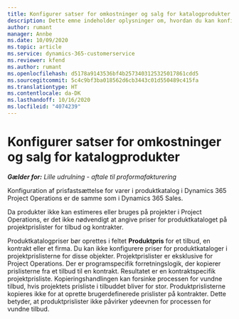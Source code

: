 ```yaml
---
title: Konfigurer satser for omkostninger og salg for katalogprodukter
description: Dette emne indeholder oplysninger om, hvordan du kan konfigurere satser for omkostninger og salg for varer i et produktkatalog.
author: rumant
manager: Annbe
ms.date: 10/09/2020
ms.topic: article
ms.service: dynamics-365-customerservice
ms.reviewer: kfend
ms.author: rumant
ms.openlocfilehash: d5178a9143536bf4b2573403125325017861cdd5
ms.sourcegitcommit: 5c4c9bf3ba018562d6cb3443c01d550489c415fa
ms.translationtype: HT
ms.contentlocale: da-DK
ms.lasthandoff: 10/16/2020
ms.locfileid: "4074239"
---
```

# <a name="set-up-cost-and-sales-rates-for-catalog-products"></a>Konfigurer satser for omkostninger og salg for katalogprodukter

_**Gælder for:** Lille udrulning - aftale til proformafakturering_


Konfiguration af prisfastsættelse for varer i produktkatalog i Dynamics 365 Project Operations er de samme som i Dynamics 365 Sales.

Da produkter ikke kan estimeres eller bruges på projekter i Project Operations, er det ikke nødvendigt at angive priser for produktkataloget på projektprislister for tilbud og kontrakter.

Produktkatalogpriser bør oprettes i feltet **Produktpris** for et tilbud, en kontrakt eller et firma. Du kan ikke konfigurere priser for produktkataloger i projektprislisterne for disse objekter. Projektprislister er eksklusive for Project Operations. Der er programspecifik forretningslogik, der kopierer prislisterne fra et tilbud til en kontrakt. Resultatet er en kontraktspecifik projektprisliste. Kopieringshandlingen kan forsinke processen for vundne tilbud, hvis projektets prisliste i tilbuddet bliver for stor. Produktprislisterne kopieres ikke for at oprette brugerdefinerede prislister på kontrakter. Dette betyder, at produktprislister ikke påvirker ydeevnen for processen for vundne tilbud.
